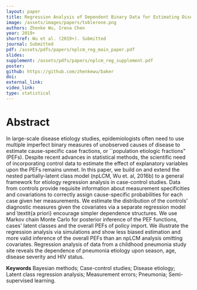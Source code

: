 ```yaml
---
layout: paper
title: Regression Analysis of Dependent Binary Data for Estimating Disease Etiology from Case-Control Studies
image: /assets/images/papers/toblerone.png
authors: Zhenke Wu, Irena Chen
year: 2019+
shortref: Wu et al. (2019+). Submitted
journal: Submitted
pdf: /assets/pdfs/papers/nplcm_reg_main_paper.pdf
slides: 
supplement: /assets/pdfs/papers/nplcm_reg_supplement.pdf  
poster: 
github: https://github.com/zhenkewu/baker
doi: 
external_link: 
video_link: 
type: statistical
---
```


# Abstract

In large-scale disease etiology studies, epidemiologists often need to use multiple imperfect binary measures of unobserved causes of disease to estimate cause-specific case fractions, or ``population etiologic fractions" (PEFs). Despite recent advances in statistical methods, the scientific need of incorporating control data to estimate the effect of explanatory variables upon the PEFs remains unmet. In this paper, we build on and extend the nested partially-latent class model (npLCM, Wu et. al, 2016b) to a general framework for etiology regression analysis in case-control studies. Data from controls provide requisite information about measurement specificities and covariations to correctly assign cause-specific probabilities for each case given her measurements. We estimate the distribution of the controls' diagnostic measures given the covariates via a separate regression model and \textit{a priori} encourage simpler dependence structures. We use Markov chain Monte Carlo for posterior inference of the PEF functions, cases' latent classes and the overall PEFs of policy import. We illustrate the regression analysis via simulations and show less biased estimation and more valid inference of the overall PEFs than an npLCM analysis omitting covariates. Regression analysis of data from a childhood pneumonia study site reveals the dependence of pneumonia etiology upon season, age, disease severity and HIV status.



**Keywords** Bayesian methods; Case-control studies; Disease etiology; Latent class regression analysis; Measurement errors; Pneumonia; Semi-supervised learning.